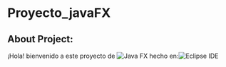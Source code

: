 # Proyecto_javaFX
## About Project:
¡Hola! bienvenido a este proyecto de ![Java FX](https://img.shields.io/badge/javafx-%23FF0000.svg?style=for-the-badge&logo=javafx&logoColor=white) hecho en:![Eclipse IDE](https://img.shields.io/badge/Eclipse-2C2255?style=for-the-badge&logo=eclipse&logoColor=white
)
